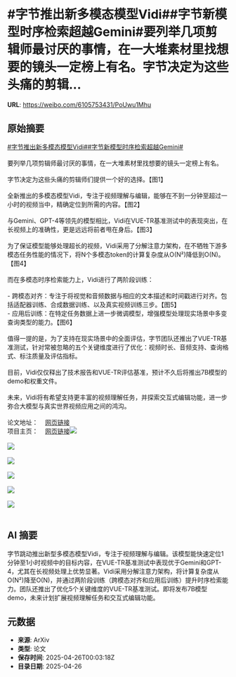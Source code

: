 # #字节推出新多模态模型Vidi##字节新模型时序检索超越Gemini#要列举几项剪辑师最讨厌的事情，在一大堆素材里找想要的镜头一定榜上有名。字节决定为这些头痛的剪辑...

**URL**: https://weibo.com/6105753431/PoUwu1Mhu

## 原始摘要

<a href="https://m.weibo.cn/search?containerid=231522type%3D1%26t%3D10%26q%3D%23%E5%AD%97%E8%8A%82%E6%8E%A8%E5%87%BA%E6%96%B0%E5%A4%9A%E6%A8%A1%E6%80%81%E6%A8%A1%E5%9E%8BVidi%23&amp;extparam=%23%E5%AD%97%E8%8A%82%E6%8E%A8%E5%87%BA%E6%96%B0%E5%A4%9A%E6%A8%A1%E6%80%81%E6%A8%A1%E5%9E%8BVidi%23" data-hide=""><span class="surl-text">#字节推出新多模态模型Vidi#</span></a><a href="https://m.weibo.cn/search?containerid=231522type%3D1%26t%3D10%26q%3D%23%E5%AD%97%E8%8A%82%E6%96%B0%E6%A8%A1%E5%9E%8B%E6%97%B6%E5%BA%8F%E6%A3%80%E7%B4%A2%E8%B6%85%E8%B6%8AGemini%23&amp;extparam=%23%E5%AD%97%E8%8A%82%E6%96%B0%E6%A8%A1%E5%9E%8B%E6%97%B6%E5%BA%8F%E6%A3%80%E7%B4%A2%E8%B6%85%E8%B6%8AGemini%23" data-hide=""><span class="surl-text">#字节新模型时序检索超越Gemini#</span></a><br><br>要列举几项剪辑师最讨厌的事情，在一大堆素材里找想要的镜头一定榜上有名。<br><br>字节决定为这些头痛的剪辑师们提供一个好的选择。【图1】<br><br>全新推出的多模态模型Vidi，专注于视频理解与编辑，能够在不到一分钟至超过一小时的视频当中，精确定位到所需的内容。【图2】<br><br>与Gemini、GPT-4等领先的模型相比，Vidi在VUE-TR基准测试中的表现突出，在长视频上的准确性，更是远远将前者甩在身后。【图3】<br><br>为了保证模型能够处理超长的视频，Vidi采用了分解注意力架构，在不牺牲下游多模态任务性能的情况下，将N个多模态token的计算复杂度从O(N²)降低到O(N)。【图4】<br><br>而在多模态时序检索能力上，Vidi进行了两阶段训练：<br><br>- 跨模态对齐：专注于将视觉和音频数据与相应的文本描述和时间戳进行对齐。包括适配器训练、合成数据训练、以及真实视频训练三步。【图5】<br>- 应用后训练：在特定任务数据上进一步微调模型，增强模型处理现实场景中多变查询类型的能力。【图6】<br><br>值得一提的是，为了支持在现实场景中的全面评估，字节团队还推出了VUE-TR基准测试，针对常被忽略的五个关键维度进行了优化：视频时长、音频支持、查询格式、标注质量及评估指标。<br><br>目前，Vidi仅仅释出了技术报告和VUE-TR评估基准，预计不久后将推出7B模型的demo和权重文件。<br><br>未来，Vidi将有希望支持更丰富的视频理解任务，并探索交互式编辑功能，进一步弥合大模型与真实世界视频应用之间的鸿沟。<br><br>论文地址：<a href="https://weibo.cn/sinaurl?u=https%3A%2F%2Farxiv.org%2Fabs%2F2504.15681" data-hide=""><span class="url-icon"><img style="width: 1rem;height: 1rem" src="https://h5.sinaimg.cn/upload/2015/09/25/3/timeline_card_small_web_default.png" referrerpolicy="no-referrer"></span><span class="surl-text">网页链接</span></a><br>项目主页：<a href="https://weibo.cn/sinaurl?u=https%3A%2F%2Fbytedance.github.io%2Fvidi-website%2F" data-hide=""><span class="url-icon"><img style="width: 1rem;height: 1rem" src="https://h5.sinaimg.cn/upload/2015/09/25/3/timeline_card_small_web_default.png" referrerpolicy="no-referrer"></span><span class="surl-text">网页链接</span></a><img style="" src="https://tvax4.sinaimg.cn/large/006Fd7o3gy1i0t6p68kyyj31gg1csds2.jpg" referrerpolicy="no-referrer"><br><br><img style="" src="https://tvax3.sinaimg.cn/large/006Fd7o3gy1i0t6pbb5gcj31ha0qgqnj.jpg" referrerpolicy="no-referrer"><br><br><img style="" src="https://tvax2.sinaimg.cn/large/006Fd7o3gy1i0t6pffa07j31hm0sm11q.jpg" referrerpolicy="no-referrer"><br><br><img style="" src="https://tvax3.sinaimg.cn/large/006Fd7o3gy1i0t6pia2pjj31580nun62.jpg" referrerpolicy="no-referrer"><br><br><img style="" src="https://tvax2.sinaimg.cn/large/006Fd7o3gy1i0t6pkqilyj30zk0hwdpb.jpg" referrerpolicy="no-referrer"><br><br><img style="" src="https://tvax2.sinaimg.cn/large/006Fd7o3gy1i0t6pntnv5j31020p27lc.jpg" referrerpolicy="no-referrer"><br><br>

## AI 摘要

字节跳动推出新型多模态模型Vidi，专注于视频理解与编辑。该模型能快速定位1分钟至1小时视频中的目标内容，在VUE-TR基准测试中表现优于Gemini和GPT-4，尤其在长视频处理上优势显著。Vidi采用分解注意力架构，将计算复杂度从O(N²)降至O(N)，并通过两阶段训练（跨模态对齐和应用后训练）提升时序检索能力。团队还推出了优化5个关键维度的VUE-TR基准测试。即将发布7B模型demo，未来计划扩展视频理解任务和交互式编辑功能。

## 元数据

- **来源**: ArXiv
- **类型**: 论文
- **保存时间**: 2025-04-26T00:03:18Z
- **目录日期**: 2025-04-26

